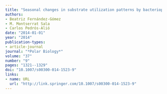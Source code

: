 ```yaml
---
title: "Seasonal changes in substrate utilization patterns by bacterioplankton in the Amundsen Gulf (western Arctic)"
authors:
- Beatriz Fernández-Gómez
- M. Montserrat Sala
- Carlos Pedrós-Alió
date: "2014-01-01"
year: "2014"
publication-types:
- article-journal
journal: "*Polar Biology*"
volume: "37"
number: "9"
pages: "1321--1329"
doi: "10.1007/s00300-014-1523-9"
links:
- name: URL
  url: "http://link.springer.com/10.1007/s00300-014-1523-9"
---
```

